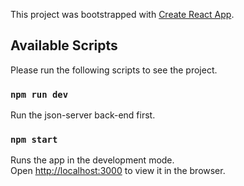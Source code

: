 This project was bootstrapped with [Create React App](https://github.com/facebook/create-react-app).

## Available Scripts

Please run the following scripts to see the project.

### `npm run dev`

Run the json-server back-end first.

### `npm start`

Runs the app in the development mode.<br />
Open [http://localhost:3000](http://localhost:3000) to view it in the browser.
